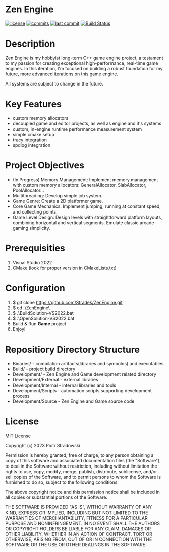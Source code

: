 # Zen Engine
[![license](https://badgen.net/github/license/stradek/ZenEngine?color=blue)](https://github.com/Stradek/ZenEngine/blob/main/LICENSE)
[![commits](https://badgen.net/github/commits/stradek/ZenEngine?color=238636&icon=git)](https://github.com/Stradek/ZenEngine/commits/main)
[![last commit](https://badgen.net/github/last-commit/stradek/ZenEngine?color=238636&icon=github)](https://github.com/Stradek/ZenEngine/commits/main)
[![Build Status](https://badgen.net/github/checks/stradek/ZenEngine/main)](https://github.com/stradek/ZenEngine/actions/workflows/build-windows.yml)

# Description
Zen Engine is my hobbyist long-term C++ game engine project, a testament to my passion for creating exceptional high-performance, real-time game engines. In this iteration, I'm focused on building a robust foundation for my future, more advanced iterations on this game engine.

All systems are subject to change in the future.

# Key Features
  - custom memory allocators
  - decoupled game and editor projects, as well as engine and it's systems
  - custom, in-engine runtime performance measurement system
  - simple cmake setup
  - tracy integration
  - spdlog integration

# Project Objectives
  - (In Progress) Memory Management: Implement memory management with custom memory allocators: GeneralAllocator, SlabAllocator, PoolAllocator...
  - Multithreading: Develop simple job system.
  - Game Genre: Create a 2D platformer game.
  - Core Game Mechanics: Implement jumping, running at constant speed, and collecting points.
  - Game Level Design: Design levels with straightforward platform layouts, combining horizontal and vertical segments. Emulate classic arcade gaming simplicity.

# Prerequisities
1. Visual Studio 2022
2. CMake (look for proper version in CMakeLists.txt)

# Configuration
1. $ git clone https://github.com/Stradek/ZenEngine.git
2. $ cd .\ZenEngine\
3. $ .\BuildSolution-VS2022.bat
4. $ .\OpenSolution-VS2022.bat
5. Build & Run **Game** project
6. Enjoy!

# Repositiory Directory Structure
* Binaries/ - compilation artifacts(libraries and symbolos) and executables
* Build/ - project build directory
* Development/ - Zen Engine and Game development related directory
* Development/External - external libraries
* Development/Internal - internal libraries and tools
* Development/Scripts - automation scripts supporting development process
* Development/Source - Zen Engine and Game source code

# License
MIT License

Copyright (c) 2023 Piotr Stradowski

Permission is hereby granted, free of charge, to any person obtaining a copy
of this software and associated documentation files (the "Software"), to deal
in the Software without restriction, including without limitation the rights
to use, copy, modify, merge, publish, distribute, sublicense, and/or sell
copies of the Software, and to permit persons to whom the Software is
furnished to do so, subject to the following conditions:

The above copyright notice and this permission notice shall be included in all
copies or substantial portions of the Software.

THE SOFTWARE IS PROVIDED "AS IS", WITHOUT WARRANTY OF ANY KIND, EXPRESS OR
IMPLIED, INCLUDING BUT NOT LIMITED TO THE WARRANTIES OF MERCHANTABILITY,
FITNESS FOR A PARTICULAR PURPOSE AND NONINFRINGEMENT. IN NO EVENT SHALL THE
AUTHORS OR COPYRIGHT HOLDERS BE LIABLE FOR ANY CLAIM, DAMAGES OR OTHER
LIABILITY, WHETHER IN AN ACTION OF CONTRACT, TORT OR OTHERWISE, ARISING FROM,
OUT OF OR IN CONNECTION WITH THE SOFTWARE OR THE USE OR OTHER DEALINGS IN THE
SOFTWARE.
